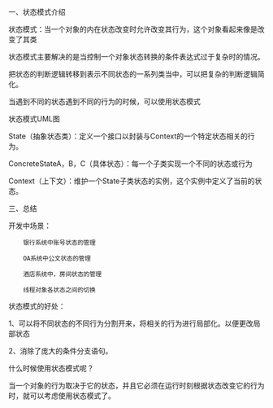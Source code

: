 一、状态模式介绍

状态模式：当一个对象的内在状态改变时允许改变其行为，这个对象看起来像是改变了其类

状态模式主要解决的是当控制一个对象状态转换的条件表达式过于复杂时的情况。

把状态的判断逻辑转移到表示不同状态的一系列类当中，可以把复杂的判断逻辑简化。

当遇到不同的状态遇到不同的行为的时候，可以使用状态模式

状态模式UML图



State（抽象状态类）：定义一个接口以封装与Context的一个特定状态相关的行为。

ConcreteStateA，B，C（具体状态）：每一个子类实现一个不同的状态或行为

Context（上下文）：维护一个State子类状态的实例，这个实例中定义了当前的状态。


三、总结

开发中场景：

        银行系统中账号状态的管理

        OA系统中公文状态的管理

        酒店系统中，房间状态的管理

        线程对象各状态之间的切换

状态模式的好处：

1、可以将不同状态的不同行为分割开来，将相关的行为进行局部化。以便更改局部状态

2、消除了庞大的条件分支语句。

什么时候使用状态模式呢？

当一个对象的行为取决于它的状态，并且它必须在运行时刻根据状态改变它的行为时，就可以考虑使用状态模式了。
